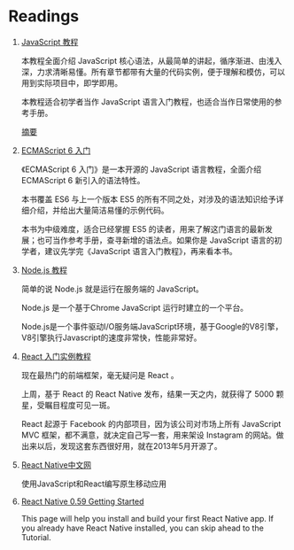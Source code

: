 # Readings

1. [JavaScript 教程](https://wangdoc.com/javascript/index.html)

    本教程全面介绍 JavaScript 核心语法，从最简单的讲起，循序渐进、由浅入深，力求清晰易懂。所有章节都带有大量的代码实例，便于理解和模仿，可以用到实际项目中，即学即用。

    本教程适合初学者当作 JavaScript 语言入门教程，也适合当作日常使用的参考手册。

    [摘要](javascript)

2. [ECMAScript 6 入门](http://es6.ruanyifeng.com/)

    《ECMAScript 6 入门》是一本开源的 JavaScript 语言教程，全面介绍 ECMAScript 6 新引入的语法特性。

    本书覆盖 ES6 与上一个版本 ES5 的所有不同之处，对涉及的语法知识给予详细介绍，并给出大量简洁易懂的示例代码。

    本书为中级难度，适合已经掌握 ES5 的读者，用来了解这门语言的最新发展；也可当作参考手册，查寻新增的语法点。如果你是 JavaScript 语言的初学者，建议先学完《JavaScript 语言入门教程》，再来看本书。

3. [Node.js 教程](http://www.runoob.com/nodejs/nodejs-tutorial.html)

    简单的说 Node.js 就是运行在服务端的 JavaScript。

    Node.js 是一个基于Chrome JavaScript 运行时建立的一个平台。

    Node.js是一个事件驱动I/O服务端JavaScript环境，基于Google的V8引擎，V8引擎执行Javascript的速度非常快，性能非常好。

4. [React 入门实例教程](http://www.ruanyifeng.com/blog/2015/03/react.html)

    现在最热门的前端框架，毫无疑问是 React 。

    上周，基于 React 的 React Native 发布，结果一天之内，就获得了 5000 颗星，受瞩目程度可见一斑。

    React 起源于 Facebook 的内部项目，因为该公司对市场上所有 JavaScript MVC 框架，都不满意，就决定自己写一套，用来架设 Instagram 的网站。做出来以后，发现这套东西很好用，就在2013年5月开源了。

5. [React Native中文网](https://reactnative.cn/)

    使用JavaScript和React编写原生移动应用

6. [React Native 0.59 Getting Started](http://facebook.github.io/react-native/docs/getting-started.html)

    This page will help you install and build your first React Native app. If you already have React Native installed, you can skip ahead to the Tutorial.
